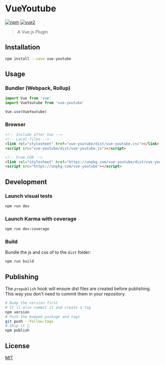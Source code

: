 # VueYoutube

[![npm](https://img.shields.io/npm/v/vue-youtube.svg)](https://www.npmjs.com/package/vue-youtube) [![vue2](https://img.shields.io/badge/vue-2.x-brightgreen.svg)](https://vuejs.org/)

> A Vue.js Plugin

## Installation

```bash
npm install --save vue-youtube
```

## Usage

### Bundler (Webpack, Rollup)

```js
import Vue from 'vue'
import VueYoutube from 'vue-youtube'

Vue.use(VueYoutube)
```

### Browser

```html
<!-- Include after Vue -->
<!-- Local files -->
<link rel="stylesheet" href="vue-youtube/dist/vue-youtube.css"></link>
<script src="vue-youtube/dist/vue-youtube.js"></script>

<!-- From CDN -->
<link rel="stylesheet" href="https://unpkg.com/vue-youtube/dist/vue-youtube.css"></link>
<script src="https://unpkg.com/vue-youtube"></script>
```

## Development

### Launch visual tests

```bash
npm run dev
```

### Launch Karma with coverage

```bash
npm run dev:coverage
```

### Build

Bundle the js and css of to the `dist` folder:

```bash
npm run build
```


## Publishing

The `prepublish` hook will ensure dist files are created before publishing. This
way you don't need to commit them in your repository.

```bash
# Bump the version first
# It'll also commit it and create a tag
npm version
# Push the bumped package and tags
git push --follow-tags
# Ship it 🚀
npm publish
```

## License

[MIT](http://opensource.org/licenses/MIT)
